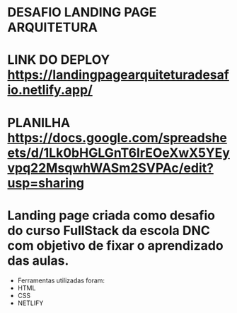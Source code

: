 # DESAFIO LANDING PAGE ARQUITETURA

# LINK DO DEPLOY https://landingpagearquiteturadesafio.netlify.app/
# PLANILHA https://docs.google.com/spreadsheets/d/1Lk0bHGLGnT6IrEOeXwX5YEyvpq22MsqwhWASm2SVPAc/edit?usp=sharing

# Landing page criada como desafio do curso FullStack da escola DNC com objetivo de fixar o aprendizado das aulas.
* Ferramentas utilizadas foram:
* HTML
* CSS
* NETLIFY



